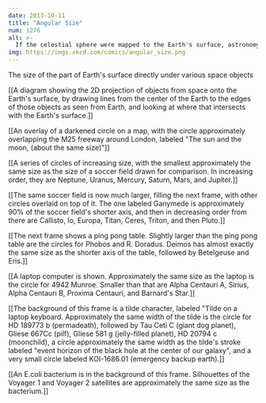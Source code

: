 ```yaml
---
date: 2013-10-11
title: "Angular Size"
num: 1276
alt: >-
  If the celestial sphere were mapped to the Earth's surface, astronomy would get a LOT easier; you'd just need a magnifying glass.
img: https://imgs.xkcd.com/comics/angular_size.png
---
```

The size of the part of Earth's surface directly under various space objects

[[A diagram showing the 2D projection of objects from space onto the Earth's surface, by drawing lines from the center of the Earth to the edges of those objects as seen from Earth, and looking at where that intersects with the Earth's surface.]]

[[An overlay of a darkened circle on a map, with the circle approximately overlapping the M25 freeway around London, labeled "The sun and the moon, (about the same size)"]]

[[A series of circles of increasing size, with the smallest approximately the same size as the size of a soccer field drawn for comparison. In increasing order, they are Neptune, Uranus, Mercury, Saturn, Mars, and Jupiter.]]

[[The same soccer field is now much larger, filling the next frame, with other circles overlaid on top of it. The one labeled Ganymede is approximately 90% of the soccer field's shorter axis, and then in decreasing order from there are Callisto, Io, Europa, Titan, Ceres, Triton, and then Pluto.]]

[[The next frame shows a ping pong table. Slightly larger than the ping pong table are the circles for Phobos and R. Doradus. Deimos has almost exactly the same size as the shorter axis of the table, followed by Betelgeuse and Eris.]]

[[A laptop computer is shown. Approximately the same size as the laptop is the circle for 4942 Munroe. Smaller than that are Alpha Centauri A, Sirius, Alpha Centauri B, Proxima Centauri, and Barnard's Star.]]

[[The background of this frame is a tilde character, labeled "Tilde on a laptop keyboard. Approximately the same width of the tilde is the circle for HD 189773 b (permadeath), followed by Tau Ceti C (giant dog planet), Gliese 667Cc (pilf), Gliese 581 g (jelly-filled planet), HD 20794 c (moonchild), a circle approximately the same width as the tilde's stroke labeled "event horizon of the black hole at the center of our galaxy", and a very small circle labeled KOI-1686.01 (emergency backup earth).]]

[[An E.coli bacterium is in the background of this frame. Silhouettes of the Voyager 1 and Voyager 2 satellites are approximately the same size as the bacterium.]]

